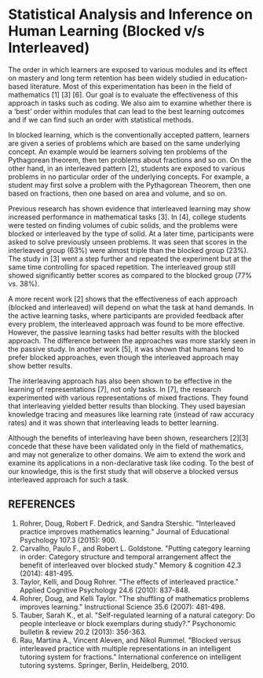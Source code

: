 # Statistical Analysis and Inference on Human Learning (Blocked v/s Interleaved)

The order in which learners are exposed to various modules and its effect on mastery and long
term retention has been widely studied in education-based literature. Most of this
experimentation has been in the field of mathematics [1] [3] [6]. Our goal is to evaluate the
effectiveness of this approach in tasks such as coding. We also aim to examine whether there is a
‘best’ order within modules that can lead to the best learning outcomes and if we can find such
an order with statistical methods.


In blocked learning, which is the conventionally accepted pattern, learners are given a series of
problems which are based on the same underlying concept. An example would be learners
solving ten problems of the Pythagorean theorem, then ten problems about fractions and so on.
On the other hand, in an interleaved pattern [2], students are exposed to various problems in no
particular order of the underlying concepts. For example, a student may first solve a problem
with the Pythagorean Theorem, then one based on fractions, then one based on area and volume,
and so on.


Previous research has shown evidence that interleaved learning may show increased performance
in mathematical tasks [3]. In [4], college students were tested on finding volumes of cubic solids,
and the problems were blocked or interleaved by the type of solid. At a later time, participants
were asked to solve previously unseen problems. It was seen that scores in the interleaved group
(63%) were almost triple than the blocked group (23%). The study in [3] went a step further and
repeated the experiment but at the same time controlling for spaced repetition. The interleaved
group still showed significantly better scores as compared to the blocked group (77% vs. 38%).


A more recent work [2] shows that the effectiveness of each approach (blocked and interleaved)
will depend on what the task at hand demands. In the active learning tasks, where participants
are provided feedback after every problem, the interleaved approach was found to be more
effective. However, the passive learning tasks had better results with the blocked approach. The
difference between the approaches was more starkly seen in the passive study. In another work
[5], it was shown that humans tend to prefer blocked approaches, even though the interleaved
approach may show better results.


The interleaving approach has also been shown to be effective in the learning of representations
[7], not only tasks. In [7], the research experimented with various representations of mixed
fractions. They found that interleaving yielded better results than blocking. They used bayesian knowledge tracing and measures like learning rate (instead of raw accuracy rates) and it was
shown that interleaving leads to better learning. 

Although the benefits of interleaving have been shown, researchers [2][3] concede that these
have been validated only in the field of mathematics, and may not generalize to other domains.
We aim to extend the work and examine its applications in a non-declarative task like coding. To
the best of our knowledge, this is the first study that will observe a blocked versus interleaved
approach for such a task.

## REFERENCES
1. Rohrer, Doug, Robert F. Dedrick, and Sandra Stershic. "Interleaved practice improves
mathematics learning." Journal of Educational Psychology 107.3 (2015): 900.
2. Carvalho, Paulo F., and Robert L. Goldstone. "Putting category learning in order: Category
structure and temporal arrangement affect the benefit of interleaved over blocked study." Memory
& cognition 42.3 (2014): 481-495.
3. Taylor, Kelli, and Doug Rohrer. "The effects of interleaved practice." Applied Cognitive
Psychology 24.6 (2010): 837-848.
4. Rohrer, Doug, and Kelli Taylor. "The shuffling of mathematics problems improves learning."
Instructional Science 35.6 (2007): 481-498.
5. Tauber, Sarah K., et al. "Self-regulated learning of a natural category: Do people interleave or
block exemplars during study?." Psychonomic bulletin & review 20.2 (2013): 356-363.
6. Rau, Martina A., Vincent Aleven, and Nikol Rummel. "Blocked versus interleaved practice with
multiple representations in an intelligent tutoring system for fractions." International conference on
intelligent tutoring systems. Springer, Berlin, Heidelberg, 2010.
